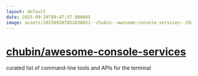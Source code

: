 ```yaml
---
layout: default
date: 2025-09-28T09:47:57.000045
image: assets/20250928T052830052--chubin--awesome-console-services--20250928T053730421--cropped.png
---
```


# [chubin/awesome-console-services](https://github.com/chubin/awesome-console-services)

curated list of command-line tools and APIs for the terminal
